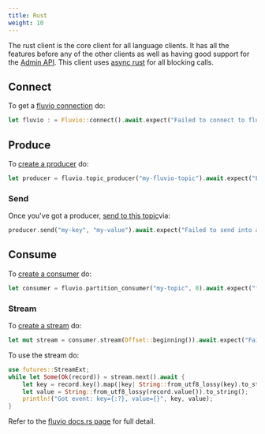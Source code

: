 ```yaml
---
title: Rust
weight: 10
---
```


The rust client is the core client for all language clients. It has all the
features before any of the other clients as well as having good support for the
[Admin API]. This client uses [async rust] for all blocking calls.

## Connect

To get a [fluvio connection] do:

```rust
let fluvio : = Fluvio::connect().await.expect("Failed to connect to fluvio");
```

[fluvio connection]: https://docs.rs/fluvio/0.8.0/fluvio/struct.Fluvio.html#method.connect

## Produce

To [create a producer](https://docs.rs/fluvio/0.8.0/fluvio/struct.Fluvio.html#method.topic_producer) do:
```rust
let producer = fluvio.topic_producer("my-fluvio-topic").await.expect("Failed to create a producer");
```

### Send

Once you've got a producer, [send to this topic](https://docs.rs/fluvio/0.8.0/fluvio/struct.TopicProducer.html#method.send)via:
```rust
producer.send("my-key", "my-value").await.expect("Failed to send into a record");
```

## Consume

To [create a consumer](https://docs.rs/fluvio/0.8.0/fluvio/struct.Fluvio.html#method.partition_consumer) do:
```rust
let consumer = fluvio.partition_consumer("my-topic", 0).await.expect("failed to create consumer");
```

### Stream

To [create a stream](https://docs.rs/fluvio/0.8.0/fluvio/consumer/struct.PartitionConsumer.html#method.stream) do:
```rust
let mut stream = consumer.stream(Offset::beginning()).await.expect("Failed to create stream");
```

To use the stream do:
```rust
use futures::StreamExt;
while let Some(Ok(record)) = stream.next().await {
    let key = record.key().map(|key| String::from_utf8_lossy(key).to_string());
    let value = String::from_utf8_lossy(record.value()).to_string();
    println!("Got event: key={:?}, value={}", key, value);
}
```



Refer to the [fluvio docs.rs page] for full detail.

[Admin Api]: https://docs.rs/fluvio/0.8.0/fluvio/struct.FluvioAdmin.html
[async rust]: https://rust-lang.github.io/async-book/
[fluvio docs.rs page]: https://docs.rs/fluvio/
